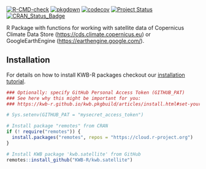 [![R-CMD-check](https://github.com/KWB-R/kwb.satellite/workflows/R-CMD-check/badge.svg)](https://github.com/KWB-R/kwb.satellite/actions?query=workflow%3AR-CMD-check)
[![pkgdown](https://github.com/KWB-R/kwb.satellite/workflows/pkgdown/badge.svg)](https://github.com/KWB-R/kwb.satellite/actions?query=workflow%3Apkgdown)
[![codecov](https://codecov.io/github/KWB-R/kwb.satellite/branch/main/graphs/badge.svg)](https://codecov.io/github/KWB-R/kwb.satellite)
[![Project Status](https://img.shields.io/badge/lifecycle-experimental-orange.svg)](https://www.tidyverse.org/lifecycle/#experimental)
[![CRAN_Status_Badge](https://www.r-pkg.org/badges/version/kwb.satellite)]()

R Package with functions for working with satellite
data of Copernicus Climate Data Store
(https://cds.climate.copernicus.eu) or GoogleEarthEngine
(https://earthengine.google.com/).

## Installation

For details on how to install KWB-R packages checkout our [installation tutorial](https://kwb-r.github.io/kwb.pkgbuild/articles/install.html).

```r
### Optionally: specify GitHub Personal Access Token (GITHUB_PAT)
### See here why this might be important for you:
### https://kwb-r.github.io/kwb.pkgbuild/articles/install.html#set-your-github_pat

# Sys.setenv(GITHUB_PAT = "mysecret_access_token")

# Install package "remotes" from CRAN
if (! require("remotes")) {
  install.packages("remotes", repos = "https://cloud.r-project.org")
}

# Install KWB package 'kwb.satellite' from GitHub
remotes::install_github("KWB-R/kwb.satellite")
```
